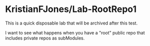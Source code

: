 # KristianFJones/Lab-RootRepo1

This is a quick disposable lab that will be archived after this test.

I want to see what happens when you have a "root" public repo that includes private repos as subModules.
